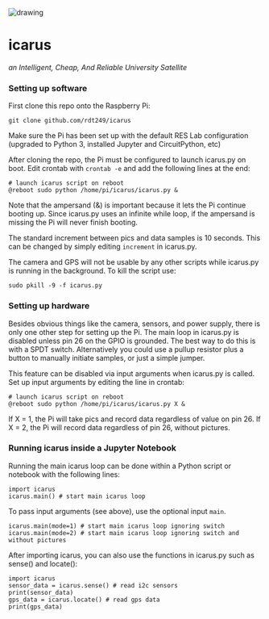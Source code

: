 

![drawing](https://images.vexels.com/media/users/3/126635/isolated/preview/87fabfeab4b01aa3d5338bf1c0c67fe6-2-open-logo-wings-02-by-vexels.png)
# icarus
_an Intelligent, Cheap, And Reliable University Satellite_

### Setting up software
First clone this repo onto the Raspberry Pi:
```
git clone github.com/rdt249/icarus
```
Make sure the Pi has been set up with the default RES Lab configuration (upgraded to Python 3, installed Jupyter and CircuitPython, etc)

After cloning the repo, the Pi must be configured to launch icarus.py on boot.
Edit crontab with `crontab -e` and add the following lines at the end:
```
# launch icarus script on reboot
@reboot sudo python /home/pi/icarus/icarus.py &
```
Note that the ampersand (&) is important because it lets the Pi continue booting up. Since icarus.py uses an infinite while loop, if the ampersand
is missing the Pi will never finish booting.

The standard increment between pics and data samples is 10 seconds. This can be changed by simply editing `increment` in icarus.py.

The camera and GPS will not be usable by any other scripts while icarus.py is running in the background. To kill the script use:
```
sudo pkill -9 -f icarus.py
```

### Setting up hardware

Besides obvious things like the camera, sensors, and power supply, there is only one other step for setting up the Pi.
The main loop in icarus.py is disabled unless pin 26 on the GPIO is grounded. The best way to do this is with a SPDT switch.
Alternatively you could use a pullup resistor plus a button to manually initiate samples, or just a simple jumper.

This feature can be disabled via input arguments when icarus.py is called. Set up input arguments by editing the line in crontab:
```
# launch icarus script on reboot
@reboot sudo python /home/pi/icarus/icarus.py X &
```
If X = 1, the Pi will take pics and record data regardless of value on pin 26.
If X = 2, the Pi will record data regardless of pin 26, without pictures.

### Running icarus inside a Jupyter Notebook

Running the main icarus loop can be done within a Python script or notebook with the following lines:
```
import icarus
icarus.main() # start main icarus loop
```
To pass input arguments (see above), use the optional input `main`.
```
icarus.main(mode=1) # start main icarus loop ignoring switch
icarus.main(mode=2) # start main icarus loop ignoring switch and without pictures
```
After importing icarus, you can also use the functions in icarus.py such as sense() and locate():
```
import icarus
sensor_data = icarus.sense() # read i2c sensors
print(sensor_data)
gps_data = icarus.locate() # read gps data
print(gps_data)
```

